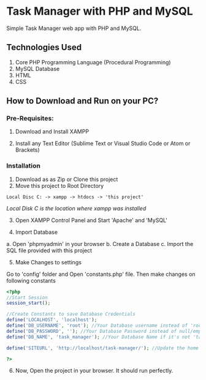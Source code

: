 # Task Manager with PHP and MySQL
Simple Task Manager web app with PHP and MySQL.

## Technologies Used
1. Core PHP Programming Language (Procedural Programming)
2. MySQL Database
3. HTML
4. CSS

## How to Download and Run on your PC?

### Pre-Requisites:

1. Download and Install XAMPP

2. Install any Text Editor (Sublime Text or Visual Studio Code or Atom or Brackets)

### Installation

1. Download as as Zip or Clone this project
2. Move this project to Root Directory
```
Local Disc C: -> xampp -> htdocs -> 'this project'
```
*Local Disk C is the location where xampp was installed*

3. Open XAMPP Control Panel and Start 'Apache' and 'MySQL'

4. Import Database

a. Open 'phpmyadmin' in your browser
b. Create a Database
c. Import the SQL file provided with this project

5. Make Changes to settings

Go to 'config' folder and Open 'constants.php' file. Then make changes on following constants
```php
<?php 
//Start Session
session_start();

//Create Constants to save Database Credentials
define('LOCALHOST', 'localhost');
define('DB_USERNAME', 'root'); //Your Database username instead of 'root'
define('DB_PASSWORD', ''); //Your Database Password instead of null/empty
define('DB_NAME', 'task_manager'); //Your Database Name if it's not 'task_manager'

define('SITEURL', 'http://localhost/task-manager/'); //Update the home URL of the project if you have changed port number or it's live on server

?>
```

6. Now, Open the project in your browser. It should run perfectly.

